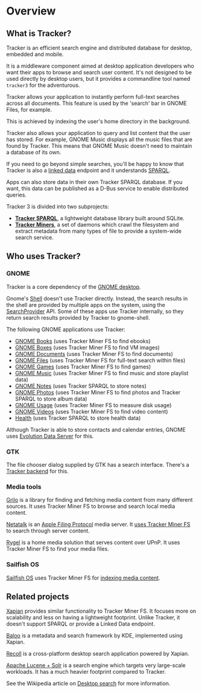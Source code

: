 # Overview

## What is Tracker?

Tracker is an efficient search engine and distributed database
for desktop, embedded and mobile.

It is a middleware component aimed at desktop application developers who
want their apps to browse and search user content. It's not designed to be
used directly by desktop users, but it provides a commandline tool named
`tracker3` for the adventurous.

Tracker allows your application to instantly perform full-text searches across
all documents. This feature is used by the 'search' bar in GNOME Files, for
example.

This is achieved by indexing the user's home directory in the background.

Tracker also allows your application to query and list content that the user
has stored. For example, GNOME Music displays all the music files that are
found by Tracker. This means that GNOME Music doesn't need to maintain a
database of its own.

If you need to go beyond simple searches, you'll be happy to know that
Tracker is also a [linked data](http://linkeddata.org/) endpoint and it
understands [SPARQL](https://www.w3.org/TR/2013/REC-sparql11-overview-20130321/).

Apps can also store data in their own Tracker SPARQL database. If you want,
this data can be published as a D-Bus service to enable distributed queries.

Tracker 3 is divided into two subprojects:

  * [**Tracker SPARQL**](https://gitlab.gnome.org/GNOME/tracker), a
    lightweight database library built around SQLite.
  * [**Tracker Miners**](https://gitlab.gnome.org/GNOME/tracker-miners/),
    a set of daemons which crawl the filesystem and extract metadata from
    many types of file to provide a system-wide search service.

## Who uses Tracker?

### GNOME

Tracker is a core dependency of the [GNOME desktop](https://www.gnome.org/).

Gnome's [Shell](https://wiki.gnome.org/Projects/GnomeShell) doesn't use Tracker directly.
Instead, the search results in the shell are provided by multiple apps on the system,
using the [SearchProvider](https://developer.gnome.org/SearchProvider/) API.
Some of these apps use Tracker internally, so they return search results
provided by Tracker to gnome-shell.

The following GNOME applications use Tracker:

 * [GNOME Books](https://wiki.gnome.org/Apps/Books) (uses Tracker Miner FS to find ebooks)
 * [GNOME Boxes](https://wiki.gnome.org/Apps/Boxes) (uses Tracker Miner FS to find VM images)
 * [GNOME Documents](https://wiki.gnome.org/Apps/Documents) (uses Tracker Miner FS to find documents)
 * [GNOME Files](https://wiki.gnome.org/Apps/Files) (uses Tracker Miner FS for full-text search within files)
 * [GNOME Games](https://wiki.gnome.org/Apps/Games) (uses Tracker Miner FS to find games)
 * [GNOME Music](https://wiki.gnome.org/Apps/Music) (uses Tracker Miner FS to find music and store playlist data)
 * [GNOME Notes](https://wiki.gnome.org/Apps/Notes) (uses Tracker SPARQL to store notes)
 * [GNOME Photos](https://wiki.gnome.org/Apps/Photos) (uses Tracker Miner FS to find photos and Tracker SPARQL to store album data)
 * [GNOME Usage](https://gitlab.gnome.org/GNOME/gnome-usage) (uses Tracker Miner FS to measure disk usage)
 * [GNOME Videos](https://wiki.gnome.org/Apps/Videos) (uses Tracker Miner FS to find video content)
 * [Health](https://flathub.org/apps/details/dev.Cogitri.Health) (uses Tracker SPARQL to store health data)

Although Tracker is able to store contacts and calendar entries,
GNOME uses [Evolution Data Server](https://developer.gnome.org/platform-overview/stable/tech-eds.html)
for this.

### GTK

The file chooser dialog supplied by GTK has a search interface. There's
a [Tracker backend](https://gitlab.gnome.org/GNOME/gtk/blob/master/gtk/gtksearchenginetracker.c)
for this.

### Media tools

[Grilo](https://wiki.gnome.org/Projects/Grilo) is a library for finding and
fetching media content from many different sources. It uses Tracker Miner FS to
browse and search local media content.

[Netatalk](http://netatalk.sourceforge.net/) is an [Apple Filing
Protocol](https://en.wikipedia.org/wiki/Apple_Filing_Protocol) media server.
It [uses Tracker Miner FS](http://netatalk.sourceforge.net/3.1/htmldocs/configuration.html#idm140604592868992)
to search through server content.

[Rygel](https://wiki.gnome.org/Projects/Rygel) is a home media solution that serves
content over UPnP. It uses Tracker Miner FS to find your media files.

### Sailfish OS

[Sailfish OS](https://sailfishos.org) uses Tracker Miner FS for [indexing media
content](https://sailfishos.org/wiki/Core_Areas_and_APIs).

## Related projects

[Xapian](https://xapian.org/) provides similar functionality to Tracker Miner
FS. It focuses more on scalability and less on having a lightweight footprint.
Unlike Tracker, it doesn't support SPARQL or provide a Linked Data endpoint.

[Baloo](https://community.kde.org/Baloo) is a metadata and search framework by
KDE, implemented using Xapian.

[Recoll](https://www.lesbonscomptes.com/recoll/) is a cross-platform desktop
search application powered by Xapian.

[Apache Lucene + Solr](http://lucene.apache.org/) is a search engine which
targets very large-scale workloads. It has a much heavier footprint compared to
Tracker.

See the Wikipedia article on [Desktop
search](https://en.wikipedia.org/wiki/Desktop_search) for more information.

